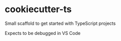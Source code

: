 # cookiecutter-ts
Small scaffold to get started with TypeScript projects

Expects to be debugged in VS Code
